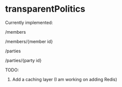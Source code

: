# transparentPolitics

Currently implemented:

/members

/members/{member id}

/parties

/parties/{party id}


TODO:
1. Add a caching layer (I am working on adding Redis)
